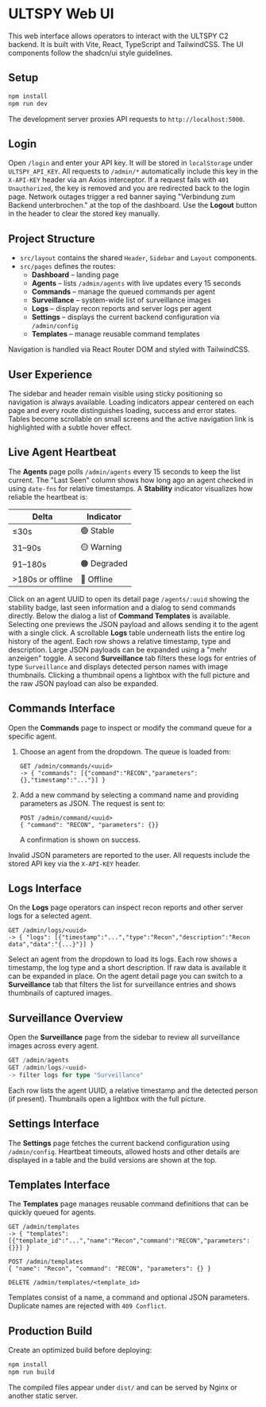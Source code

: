 # ULTSPY Web UI

This web interface allows operators to interact with the ULTSPY C2 backend. It is built with Vite, React, TypeScript and TailwindCSS. The UI components follow the shadcn/ui style guidelines.

## Setup

```bash
npm install
npm run dev
```

The development server proxies API requests to `http://localhost:5000`.

## Login

Open `/login` and enter your API key. It will be stored in `localStorage` under
`ULTSPY_API_KEY`. All requests to `/admin/*` automatically include this key in
the `X-API-KEY` header via an Axios interceptor.
If a request fails with `401 Unauthorized`, the key is removed and you are
redirected back to the login page. Network outages trigger a red banner saying
"Verbindung zum Backend unterbrochen." at the top of the dashboard.
Use the **Logout** button in the header to clear the stored key manually.

## Project Structure

- `src/layout` contains the shared `Header`, `Sidebar` and `Layout` components.
- `src/pages` defines the routes:
  - **Dashboard** – landing page
  - **Agents** – lists `/admin/agents` with live updates every 15 seconds
  - **Commands** – manage the queued commands per agent
  - **Surveillance** – system-wide list of surveillance images
  - **Logs** – display recon reports and server logs per agent
  - **Settings** – displays the current backend configuration via `/admin/config`
  - **Templates** – manage reusable command templates

Navigation is handled via React Router DOM and styled with TailwindCSS.

## User Experience

The sidebar and header remain visible using sticky positioning so navigation is
always available. Loading indicators appear centered on each page and every
route distinguishes loading, success and error states. Tables become scrollable
on small screens and the active navigation link is highlighted with a subtle
hover effect.

## Live Agent Heartbeat

The **Agents** page polls `/admin/agents` every 15 seconds to keep the list
current. The "Last Seen" column shows how long ago an agent checked in
using `date-fns` for relative timestamps. A **Stability** indicator visualizes
how reliable the heartbeat is:

| Delta | Indicator |
| ----- | --------- |
| ≤30s  | 🟢 Stable |
| 31–90s| 🟡 Warning |
| 91–180s| 🟠 Degraded |
| >180s or offline | 🔴 Offline |

Click on an agent UUID to open its detail page `/agents/:uuid` showing the
stability badge, last seen information and a dialog to send commands directly.
Below the dialog a list of **Command Templates** is available. Selecting one
previews the JSON payload and allows sending it to the agent with a single
click.  A scrollable **Logs** table underneath lists the entire log history of
the agent. Each row shows a relative timestamp, type and description. Large JSON
payloads can be expanded using a "mehr anzeigen" toggle. A second **Surveillance**
tab filters these logs for entries of type `Surveillance` and displays detected
person names with image thumbnails. Clicking a thumbnail opens a lightbox with
the full picture and the raw JSON payload can also be expanded.

## Commands Interface

Open the **Commands** page to inspect or modify the command queue for a specific agent.

1. Choose an agent from the dropdown. The queue is loaded from:
   ```
   GET /admin/commands/<uuid>
   -> { "commands": [{"command":"RECON","parameters":{},"timestamp":"..."}] }
   ```
2. Add a new command by selecting a command name and providing parameters as JSON. The request is sent to:
   ```
   POST /admin/command/<uuid>
   { "command": "RECON", "parameters": {}}
   ```
   A confirmation is shown on success.

Invalid JSON parameters are reported to the user. All requests include the stored API key via the `X-API-KEY` header.

## Logs Interface

On the **Logs** page operators can inspect recon reports and other server logs for a selected agent.

```
GET /admin/logs/<uuid>
-> { "logs": [{"timestamp":"...","type":"Recon","description":"Recon data","data":"{...}"}] }
```

Select an agent from the dropdown to load its logs. Each row shows a timestamp, the log type and a short description. If raw data is available it can be expanded in place.
On the agent detail page you can switch to a **Surveillance** tab that filters the list for surveillance entries and shows thumbnails of captured images.

## Surveillance Overview

Open the **Surveillance** page from the sidebar to review all surveillance images across every agent.

```typescript
GET /admin/agents
GET /admin/logs/<uuid>
-> filter logs for type "Surveillance"
```

Each row lists the agent UUID, a relative timestamp and the detected person (if present). Thumbnails open a lightbox with the full picture.

## Settings Interface

The **Settings** page fetches the current backend configuration using `/admin/config`.
Heartbeat timeouts, allowed hosts and other details are displayed in a table and the build versions are shown at the top.

## Templates Interface

The **Templates** page manages reusable command definitions that can be quickly
queued for agents.

```
GET /admin/templates
-> { "templates": [{"template_id":"...","name":"Recon","command":"RECON","parameters":{}}] }

POST /admin/templates
{ "name": "Recon", "command": "RECON", "parameters": {} }

DELETE /admin/templates/<template_id>
```

Templates consist of a name, a command and optional JSON parameters. Duplicate
names are rejected with `409 Conflict`.

## Production Build

Create an optimized build before deploying:

```bash
npm install
npm run build
```

The compiled files appear under `dist/` and can be served by Nginx or another static server.

